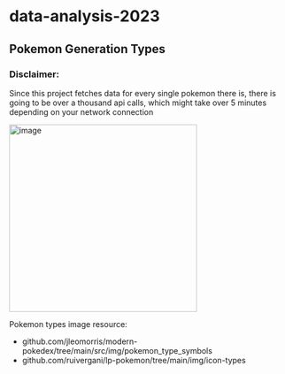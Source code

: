 # data-analysis-2023

## Pokemon Generation Types


### Disclaimer: 
Since this project fetches data for every single pokemon there is, there is going to be over a thousand api calls, which might take over 5 minutes depending on your network connection

<img width="339" alt="image" src="https://github.com/kevinle108/data-analysis-2023/assets/54592360/36c3b679-9976-48d8-a9bf-db09f77710dc">

Pokemon types image resource:
- github.com/jleomorris/modern-pokedex/tree/main/src/img/pokemon_type_symbols
- github.com/ruivergani/lp-pokemon/tree/main/img/icon-types
